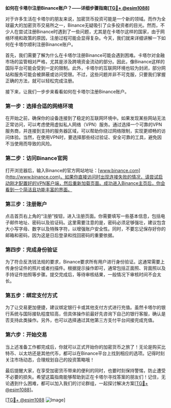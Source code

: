 **如何在卡塔尔注册Binance账户？——详细步骤指南[[TG💪+ @esim1088](https://t.me/s/esim1088)]**

对于许多生活在卡塔尔的朋友来说，加密货币投资可能是一个新的领域。而作为全球最大的加密货币交易所之一，Binance无疑吸引了众多投资者的目光。然而，不少人在尝试注册Binance时遇到了一些问题，尤其是在卡塔尔这样的国家，由于网络环境和政策的原因，注册过程可能会显得复杂。今天，我们就来详细讲解一下如何在卡塔尔顺利注册Binance账户。

首先，我们需要了解为什么在卡塔尔注册Binance可能会遇到困难。卡塔尔对金融市场的监管相对严格，尤其是涉及跨境资金流动的部分。因此，像Binance这样的国际平台可能会受到一定的限制。此外，卡塔尔的互联网环境也较为封闭，部分网站和服务可能会被屏蔽或访问受限。不过，这些问题并非不可克服，只要我们掌握正确的方法，就可以轻松完成注册。

接下来，让我们一步步来看看如何在卡塔尔注册Binance账户。

### 第一步：选择合适的网络环境

在开始之前，确保你的设备连接到了稳定的互联网环境中。如果发现某些网站无法正常访问，可以考虑使用虚拟私人网络（VPN）服务。通过选择一个可靠的VPN服务商，并连接到支持的服务器区域，可以帮助你绕过网络限制，实现更顺畅的访问体验。当然，在使用VPN时，要选择那些经过验证、安全可靠的工具，避免因不当使用而导致的风险。

### 第二步：访问Binance官网

打开浏览器后，输入Binance的官方网站地址：[www.binance.com](http://www.binance.com)。如果你直接访问时出现连接失败的情况，请尝试启动刚才配置好的VPN客户端，然后重新加载页面。成功进入Binance主页后，你会看到一个简洁且功能丰富的界面。

### 第三步：注册账户

点击首页右上角的“注册”按钮，进入注册页面。你需要填写一些基本信息，包括电子邮件地址、密码以及验证码。这里需要注意的是，密码必须足够强壮，建议包含大小写字母、数字以及特殊字符，以增强账户安全性。同时，不要忘记保存好你的邮箱和密码，因为这是日后登录和找回密码的重要依据。

### 第四步：完成身份验证

为了符合反洗钱法规的要求，Binance要求所有用户进行身份验证。这通常需要上传身份证件的照片或者扫描件。根据提示操作即可，通常包括正面照、背面照以及手持证件拍照等步骤。提交完成后，等待审核结果，一般情况下审核时间不会太长。

### 第五步：绑定支付方式

为了让交易更加便捷，建议绑定银行卡或其他支付方式进行充值。虽然卡塔尔的银行系统与国际接轨程度较高，但具体操作前最好先咨询下自己的银行客服，确认是否支持此类操作。另外，也可以选择通过其他第三方支付平台间接完成充值。

### 第六步：开始交易

当上述准备工作都完成后，你就可以正式开始你的加密货币之旅了！无论是购买比特币、以太坊还是其他代币，都可以在Binance平台上找到相应的选项。记得时刻关注市场动态，合理规划自己的投资策略哦！

最后提醒大家，在享受加密货币带来的便利的同时，也要时刻保持警惕，防止遭受不必要的损失。希望这篇指南能够帮助到正在卡塔尔寻找答案的朋友们！记住，无论遇到什么困难，都可以加入我们的讨论群组，一起探讨解决方案[[TG💪+ @esim1088](https://t.me/s/esim1088)]。

[[TG💪+ @esim1088](https://t.me/s/esim1088) ![Image](https://i.postimg.cc/4NQfJmqS/Snipaste-2025-05-13-00-14-12.png)]